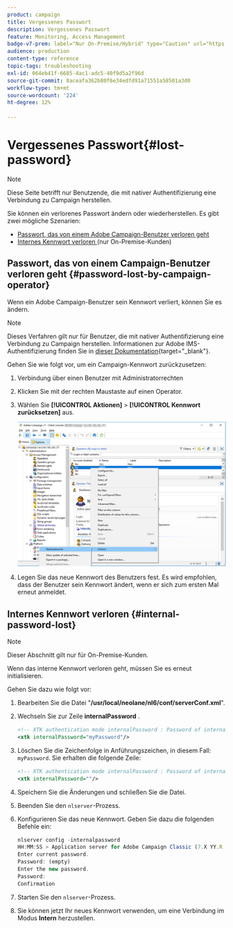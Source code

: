 ```yaml
---
product: campaign
title: Vergessenes Passwort
description: Vergessenes Passwort
feature: Monitoring, Access Management
badge-v7-prem: label="Nur On-Premise/Hybrid" type="Caution" url="https://experienceleague.adobe.com/docs/campaign-classic/using/installing-campaign-classic/architecture-and-hosting-models/hosting-models-lp/hosting-models.html?lang=de" tooltip="Gilt nur für Hybrid- und On-Premise-Bereitstellungen"
audience: production
content-type: reference
topic-tags: troubleshooting
exl-id: 064eb41f-6685-4ac1-adc5-40f9d5a2f96d
source-git-commit: 8aceafa362b80f6e34edfd91a71551a58501a3d0
workflow-type: tm+mt
source-wordcount: '224'
ht-degree: 12%

---
```


# Vergessenes Passwort{#lost-password}

>[!NOTE]
>
>Diese Seite betrifft nur Benutzende, die mit nativer Authentifizierung eine Verbindung zu Campaign herstellen.

Sie können ein verlorenes Passwort ändern oder wiederherstellen.
Es gibt zwei mögliche Szenarien:

* [Passwort, das von einem Adobe Campaign-Benutzer verloren geht](#password-lost-by-campaign-operator)
* [Internes Kennwort verloren ](#internal-password-lost) (nur On-Premise-Kunden)

## Passwort, das von einem Campaign-Benutzer verloren geht {#password-lost-by-campaign-operator}

Wenn ein Adobe Campaign-Benutzer sein Kennwort verliert, können Sie es ändern.

>[!NOTE]
>
>Dieses Verfahren gilt nur für Benutzer, die mit nativer Authentifizierung eine Verbindung zu Campaign herstellen. Informationen zur Adobe IMS-Authentifizierung finden Sie in [dieser Dokumentation](https://helpx.adobe.com/ie/manage-account/using/change-or-reset-password.html){target="_blank"}.

Gehen Sie wie folgt vor, um ein Campaign-Kennwort zurückzusetzen:

1. Verbindung über einen Benutzer mit Administratorrechten
1. Klicken Sie mit der rechten Maustaste auf einen Operator.
1. Wählen Sie **[!UICONTROL Aktionen]** > **[!UICONTROL Kennwort zurücksetzen]** aus.

   ![](assets/operator-passwd.png)

1. Legen Sie das neue Kennwort des Benutzers fest. Es wird empfohlen, dass der Benutzer sein Kennwort ändert, wenn er sich zum ersten Mal erneut anmeldet.

## Internes Kennwort verloren {#internal-password-lost}

>[!NOTE]
>
>Dieser Abschnitt gilt nur für On-Premise-Kunden.

Wenn das interne Kennwort verloren geht, müssen Sie es erneut initialisieren.

Gehen Sie dazu wie folgt vor:

1. Bearbeiten Sie die Datei &quot;**/usr/local/neolane/nl6/conf/serverConf.xml**&quot;.

1. Wechseln Sie zur Zeile **internalPassword** .

   ```xml
   <!-- XTK authentication mode internalPassword : Password of internal account -->
   <xtk internalPassword="myPassword"/>
   ```

1. Löschen Sie die Zeichenfolge in Anführungszeichen, in diesem Fall: `myPassword`. Sie erhalten die folgende Zeile:

   ```xml
   <!-- XTK authentication mode internalPassword : Password of internal account -->
   <xtk internalPassword=""/>
   ```

1. Speichern Sie die Änderungen und schließen Sie die Datei.

1. Beenden Sie den `nlserver`-Prozess.

1. Konfigurieren Sie das neue Kennwort. Geben Sie dazu die folgenden Befehle ein:

   ```javascript
   nlserver config -internalpassword
   HH:MM:SS > Application server for Adobe Campaign Classic (7.X YY.R build XXX@SHA1) of DD/MM/YYYY
   Enter current password.
   Password: (empty)
   Enter the new password.
   Password: 
   Confirmation 
   ```

1. Starten Sie den `nlserver`-Prozess.

1. Sie können jetzt Ihr neues Kennwort verwenden, um eine Verbindung im Modus **Intern** herzustellen.
